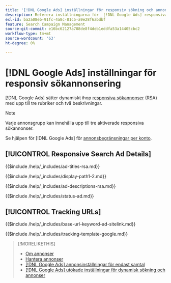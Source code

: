 ```yaml
---
title: '[!DNL Google Ads] inställningar för responsiv sökning och annonsering'
description: Referera inställningarna för  [!DNL Google Ads] responsiva sökannonser.
exl-id: ba2a08eb-91fc-4a8c-81c5-a9e28f6abdbf
feature: Search Campaign Management
source-git-commit: e16bc62127a708de8f4deb1eddfa53a14405cbc2
workflow-type: tm+mt
source-wordcount: '63'
ht-degree: 0%

---
```


# [!DNL Google Ads] inställningar för responsiv sökannonsering

[!DNL Google Ads] sätter dynamiskt ihop [responsiva sökannonser](https://support.google.com/google-ads/answer/7684791?hl=en) (RSA) med upp till tre rubriker och två beskrivningar.

>[!NOTE]
>
>Varje annonsgrupp kan innehålla upp till tre aktiverade responsiva sökannonser.

Se hjälpen för [!DNL Google Ads] för [annonsbegränsningar per konto](https://support.google.com/google-ads/answer/6372658?hl=en).

## [!UICONTROL Responsive Search Ad Details]

<!-- **[!UICONTROL Ad Titles]:** -->

{{$include /help/_includes/ad-titles-rsa.md}}

<!-- **[!UICONTROL Display Path 1]**, **[!UICONTROL Display Path 2]:** -->

{{$include /help/_includes/display-path1-2.md}}

<!-- **[!UICONTROL Ad Descriptions]:** -->

{{$include /help/_includes/ad-descriptions-rsa.md}}

<!-- **[!UICONTROL Status]:** -->

{{$include /help/_includes/status-ad.md}}

## [!UICONTROL Tracking URLs]

<!-- **[!UICONTROL Base URl]:** -->

{{$include /help/_includes/base-url-keyword-ad-sitelink.md}}

<!-- **[!UICONTROL Tracking Template]:** -->

{{$include /help/_includes/tracking-template-google.md}}

>[!MORELIKETHIS]
>
>* [Om annonser](ad-about.md)
>* [Hantera annonser](ad-manage.md)
>* [[!DNL Google Ads] annonsinställningar för endast samtal](ad-settings-google-call.md)
>* [[!DNL Google Ads] utökade inställningar för dynamisk sökning och annonser](ad-settings-google-dsa.md)
